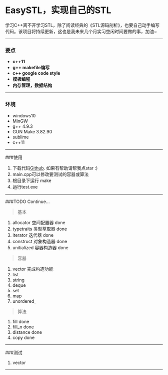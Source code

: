 # EasySTL，实现自己的STL

学习C++离不开学习STL，除了阅读经典的《STL源码剖析》，也要自己动手编写代码。该项目将持续更新，这也是我未来几个月实习空闲时间要做的事，加油~

-------------
### 要点
- **c++11**
- **g++ makefile编写**
- **c++ google code style**
- **模板编程**
- **内存管理，数据结构**

-------------------

### 环境
- windows10
- MinGW
- g++ 4.9.3
- GUN Make 3.82.90
- sublime
- c++11

-------------------
###使用
1. 下载代码[Github][1]. 如果有帮助请帮我点star :)
2. main.cpp可以修改要测试的容器或算法
3. 根目录下运行 make
4. 运行test.exe

-------------------
###TODO Continue...

>基本

1. allocator 空间配置器    done
2. typetraits 类型萃取器   done
3. iterator 迭代器             done
4. construct 对象构造器   done
5. unitialized 容器构造器  done

>容器

1. vector  完成构造功能
2. list
3. string
4. deque
5. set
6. map
7. unordered_


>算法

1. fill  done
2. fill_n  done
3. distance  done
4. copy  done

-------------------
###测试
1. vector




---------
[1]: https://github.com/hunterzhao/EasySTL
